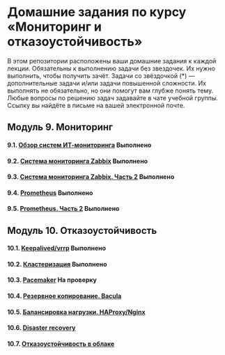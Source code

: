 # Домашние задания по курсу «Мониторинг и отказоустойчивость»
В этом репозитории расположены ваши домашние задания к каждой лекции. 
Обязательны к выполнению задачи без звездочек. Их нужно выполнить, чтобы получить зачёт.
Задачи со звёздочкой (*) — дополнительные задачи и/или задачи повышенной сложности. Их выполнять не обязательно, но они помогут вам глубже понять тему.
Любые вопросы по решению задач задавайте в чате учебной группы. Ссылку вы найдёте в письме на вашей электронной почте.
## Модуль 9. Мониторинг

#### 9.1. [Обзор систем ИТ-мониторинга](9-01.md) Выполнено
#### 9.2. [Система мониторинга Zabbix](9-02.md) Выполнено
#### 9.3. [Система мониторинга Zabbix. Часть 2](9-03.md) Выполнено
#### 9.4. [Prometheus](9-04.md) Выполнено
#### 9.5. [Prometheus. Часть 2](9-05.md) Выполнено
## Модуль 10. Отказоустойчивость
#### 10.1. [Keepalived/vrrp](10-01.md) Выполнено
#### 10.2. [Кластеризация](10-02.md) Выполнено
#### 10.3. [Pacemaker](10-03.md) На проверку
#### 10.4. [Резервное копирование. Bacula](10-04.md)
#### 10.5. [Балансировка нагрузки. HAProxy/Nginx](10-05.md)
#### 10.6. [Disaster recovery](10-06.md)
#### 10.7. [Отказоустойчивость в облаке](10-07.md)
